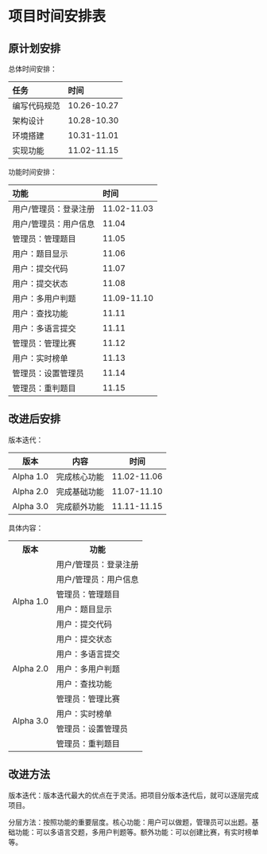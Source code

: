 # 项目时间安排表

## 原计划安排

总体时间安排：

| 任务 | 时间 |
| :-- | :-- |
| 编写代码规范 | 10.26-10.27 |
| 架构设计 | 10.28-10.30 |
| 环境搭建 | 10.31-11.01 |
| 实现功能 | 11.02-11.15 |

功能时间安排：

| 功能 | 时间 |
| :-- | :-- |
| 用户/管理员：登录注册 | 11.02-11.03 |
| 用户/管理员：用户信息 | 11.04 |
| 管理员：管理题目 | 11.05 |
| 用户：题目显示 | 11.06 |
| 用户：提交代码 | 11.07 |
| 用户：提交状态 | 11.08 |
| 用户：多用户判题 | 11.09-11.10 |
| 用户：查找功能 | 11.11 |
| 用户：多语言提交 | 11.11 |
| 管理员：管理比赛 | 11.12 |
| 用户：实时榜单 | 11.13 |
| 管理员：设置管理员 | 11.14 |
| 管理员：重判题目 | 11.15 |

## 改进后安排

版本迭代：

| 版本 | 内容 | 时间 |
| -- | :--: | -- |
| Alpha 1.0 | 完成核心功能 | 11.02-11.06 |
| Alpha 2.0 | 完成基础功能 | 11.07-11.10 |
| Alpha 3.0 | 完成额外功能 | 11.11-11.15 |

具体内容：

<table>
	<tr>
	    <th>版本</th>
	    <th>功能</th>
	</tr>
	<tr>
	    <td rowspan="6">Alpha 1.0</td>
	    <td>用户/管理员：登录注册</td>
	</tr>
	<tr>
	    <td>用户/管理员：用户信息</td>
	</tr>
	<tr>
	    <td>管理员：管理题目</td>
	</tr>
	<tr>
	    <td>用户：题目显示</td>
	</tr>
	<tr>
	    <td>用户：提交代码</td>
	</tr>
	<tr>
	    <td>用户：提交状态</td>
	</tr>
	<tr>
	    <td rowspan="3">Alpha 2.0</td>
	    <td>用户：多语言提交</td>
	</tr>
	<tr>
	    <td>用户：多用户判题</td>
	</tr>
	<tr>
	    <td>用户：查找功能</td>
	</tr>
	<tr>
	    <td rowspan="5">Alpha 3.0</td>
	    <td>管理员：管理比赛</td>
	</tr>
	<tr>
	    <td>用户：实时榜单</td>
	</tr>
	<tr>
	    <td>管理员：设置管理员</td>
	</tr>
	<tr>
	    <td>管理员：重判题目</td>
	</tr>
</table>

## 改进方法

版本迭代：版本迭代最大的优点在于灵活。把项目分版本迭代后，就可以逐层完成项目。

分层方法：按照功能的重要层度。核心功能：用户可以做题，管理员可以出题。基础功能：可以多语言交题，多用户判题等。额外功能：可以创建比赛，有实时榜单等。
